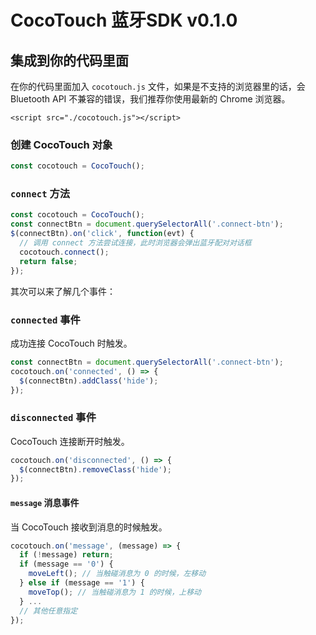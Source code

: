 # CocoTouch 蓝牙SDK v0.1.0

## 集成到你的代码里面

在你的代码里面加入 `cocotouch.js` 文件，如果是不支持的浏览器里的话，会 Bluetooth API 不兼容的错误，我们推荐你使用最新的 Chrome 浏览器。

```
<script src="./cocotouch.js"></script>
```

### 创建 CocoTouch 对象

```js
const cocotouch = CocoTouch();
```

### `connect` 方法

```js
const cocotouch = CocoTouch();
const connectBtn = document.querySelectorAll('.connect-btn');
$(connectBtn).on('click', function(evt) {
  // 调用 connect 方法尝试连接，此时浏览器会弹出蓝牙配对对话框
  cocotouch.connect();
  return false;
});
```

其次可以来了解几个事件：

### `connected` 事件

成功连接 CocoTouch 时触发。

```js
const connectBtn = document.querySelectorAll('.connect-btn');
cocotouch.on('connected', () => {
  $(connectBtn).addClass('hide');
});
```

### `disconnected` 事件

CocoTouch 连接断开时触发。

```js
cocotouch.on('disconnected', () => {
  $(connectBtn).removeClass('hide');
});
```

#### `message` 消息事件

当 CocoTouch 接收到消息的时候触发。

```js
cocotouch.on('message', (message) => {
  if (!message) return;
  if (message == '0') {
    moveLeft(); // 当触碰消息为 0 的时候，左移动
  } else if (message == '1') {
    moveTop(); // 当触碰消息为 1 的时候，上移动
  } ...
  // 其他任意指定
});
```

